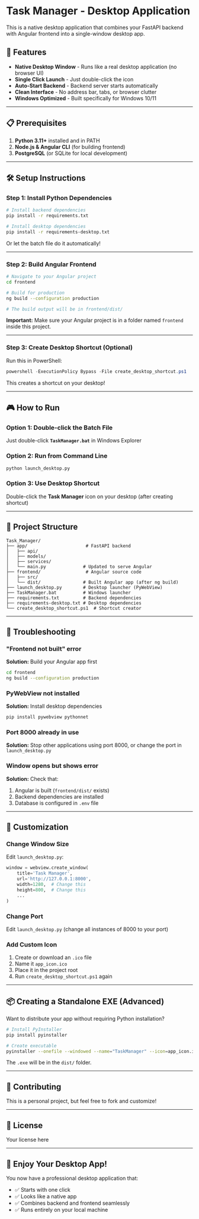 # Task Manager - Desktop Application

This is a native desktop application that combines your FastAPI backend with Angular frontend into a single-window desktop app.

## 🚀 Features

- **Native Desktop Window** - Runs like a real desktop application (no browser UI)
- **Single Click Launch** - Just double-click the icon
- **Auto-Start Backend** - Backend server starts automatically
- **Clean Interface** - No address bar, tabs, or browser clutter
- **Windows Optimized** - Built specifically for Windows 10/11

---

## 📋 Prerequisites

1. **Python 3.11+** installed and in PATH
2. **Node.js & Angular CLI** (for building frontend)
3. **PostgreSQL** (or SQLite for local development)

---

## 🛠️ Setup Instructions

### Step 1: Install Python Dependencies

```bash
# Install backend dependencies
pip install -r requirements.txt

# Install desktop dependencies
pip install -r requirements-desktop.txt
```

Or let the batch file do it automatically!

---

### Step 2: Build Angular Frontend

```bash
# Navigate to your Angular project
cd frontend

# Build for production
ng build --configuration production

# The build output will be in frontend/dist/
```

**Important:** Make sure your Angular project is in a folder named `frontend` inside this project.

---

### Step 3: Create Desktop Shortcut (Optional)

Run this in PowerShell:

```powershell
powershell -ExecutionPolicy Bypass -File create_desktop_shortcut.ps1
```

This creates a shortcut on your desktop!

---

## 🎮 How to Run

### Option 1: Double-click the Batch File
Just double-click **`TaskManager.bat`** in Windows Explorer

### Option 2: Run from Command Line
```bash
python launch_desktop.py
```

### Option 3: Use Desktop Shortcut
Double-click the **Task Manager** icon on your desktop (after creating shortcut)

---

## 📁 Project Structure

```
Task_Manager/
├── app/                      # FastAPI backend
│   ├── api/
│   ├── models/
│   ├── services/
│   └── main.py              # Updated to serve Angular
├── frontend/                 # Angular source code
│   ├── src/
│   └── dist/                # Built Angular app (after ng build)
├── launch_desktop.py        # Desktop launcher (PyWebView)
├── TaskManager.bat          # Windows launcher
├── requirements.txt         # Backend dependencies
├── requirements-desktop.txt # Desktop dependencies
└── create_desktop_shortcut.ps1  # Shortcut creator
```

---

## 🔧 Troubleshooting

### "Frontend not built" error
**Solution:** Build your Angular app first
```bash
cd frontend
ng build --configuration production
```

### PyWebView not installed
**Solution:** Install desktop dependencies
```bash
pip install pywebview pythonnet
```

### Port 8000 already in use
**Solution:** Stop other applications using port 8000, or change the port in `launch_desktop.py`

### Window opens but shows error
**Solution:** Check that:
1. Angular is built (`frontend/dist/` exists)
2. Backend dependencies are installed
3. Database is configured in `.env` file

---

## 🎨 Customization

### Change Window Size
Edit `launch_desktop.py`:
```python
window = webview.create_window(
    title='Task Manager',
    url='http://127.0.0.1:8000',
    width=1280,  # Change this
    height=800,  # Change this
    ...
)
```

### Change Port
Edit `launch_desktop.py` (change all instances of 8000 to your port)

### Add Custom Icon
1. Create or download an `.ico` file
2. Name it `app_icon.ico`
3. Place it in the project root
4. Run `create_desktop_shortcut.ps1` again

---

## 📦 Creating a Standalone EXE (Advanced)

Want to distribute your app without requiring Python installation?

```bash
# Install PyInstaller
pip install pyinstaller

# Create executable
pyinstaller --onefile --windowed --name="TaskManager" --icon=app_icon.ico launch_desktop.py
```

The `.exe` will be in the `dist/` folder.

---

## 🤝 Contributing

This is a personal project, but feel free to fork and customize!

---

## 📄 License

Your license here

---

## 🎉 Enjoy Your Desktop App!

You now have a professional desktop application that:
- ✅ Starts with one click
- ✅ Looks like a native app
- ✅ Combines backend and frontend seamlessly
- ✅ Runs entirely on your local machine

